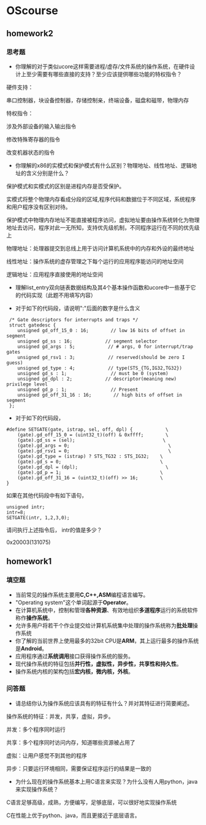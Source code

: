 # OScourse

## homework2

### 思考题

- 你理解的对于类似ucore这样需要进程/虚存/文件系统的操作系统，在硬件设计上至少需要有哪些直接的支持？至少应该提供哪些功能的特权指令？

硬件支持：

串口控制器，块设备控制器，存储控制亲，终端设备，磁盘和磁带，物理内存

特权指令：

涉及外部设备的输入输出指令

修改特殊寄存器的指令

改变机器状态的指令

- 你理解的x86的实模式和保护模式有什么区别？物理地址、线性地址、逻辑地址的含义分别是什么？

保护模式和实模式的区别是进程内存是否受保护。

实模式将整个物理内存看成分段的区域,程序代码和数据位于不同区域，系统程序和用户程序没有区别对待。

保护模式中物理内存地址不能直接被程序访问，虚拟地址要由操作系统转化为物理地址去访问，程序对此一无所知，支持优先级机制，不同程序运行在不同的优先级上

物理地址：处理器提交到总线上用于访问计算机系统中的内存和外设的最终地址

线性地址：操作系统的虚存管理之下每个运行的应用程序能访问的地址空间

逻辑地址：应用程序直接使用的地址空间

- 理解list_entry双向链表数据结构及其4个基本操作函数和ucore中一些基于它的代码实现（此题不用填写内容）

- 对于如下的代码段，请说明":"后面的数字是什么含义
```
 /* Gate descriptors for interrupts and traps */
 struct gatedesc {
    unsigned gd_off_15_0 : 16;        // low 16 bits of offset in segment
    unsigned gd_ss : 16;            // segment selector
    unsigned gd_args : 5;            // # args, 0 for interrupt/trap gates
    unsigned gd_rsv1 : 3;            // reserved(should be zero I guess)
    unsigned gd_type : 4;            // type(STS_{TG,IG32,TG32})
    unsigned gd_s : 1;                // must be 0 (system)
    unsigned gd_dpl : 2;            // descriptor(meaning new) privilege level
    unsigned gd_p : 1;                // Present
    unsigned gd_off_31_16 : 16;        // high bits of offset in segment
 };
```

- 对于如下的代码段，

```
#define SETGATE(gate, istrap, sel, off, dpl) {            \
    (gate).gd_off_15_0 = (uint32_t)(off) & 0xffff;        \
    (gate).gd_ss = (sel);                                \
    (gate).gd_args = 0;                                    \
    (gate).gd_rsv1 = 0;                                    \
    (gate).gd_type = (istrap) ? STS_TG32 : STS_IG32;    \
    (gate).gd_s = 0;                                    \
    (gate).gd_dpl = (dpl);                                \
    (gate).gd_p = 1;                                    \
    (gate).gd_off_31_16 = (uint32_t)(off) >> 16;        \
}
```
如果在其他代码段中有如下语句，
```
unsigned intr;
intr=8;
SETGATE(intr, 1,2,3,0);
```
请问执行上述指令后， intr的值是多少？

0x20003(131075)

## homework1

### 填空题

* 当前常见的操作系统主要用**C,C++,ASM**编程语言编写。
* "Operating system"这个单词起源于**Operator**。
* 在计算机系统中，控制和管理**各种资源**、有效地组织**多道程序**运行的系统软件称作**操作系统**。
* 允许多用户将若干个作业提交给计算机系统集中处理的操作系统称为**批处理**操作系统
* 你了解的当前世界上使用最多的32bit CPU是**ARM**，其上运行最多的操作系统是**Android**。
* 应用程序通过**系统调用**接口获得操作系统的服务。
* 现代操作系统的特征包括**并行性，虚拟性，异步性，共享性和持久性**。
* 操作系统内核的架构包括**宏内核，微内核，外核**。


### 问答题

- 请总结你认为操作系统应该具有的特征有什么？并对其特征进行简要阐述。

操作系统的特征：并发，共享，虚拟，异步。

并发：多个程序同时运行

共享：多个程序同时访问内存，知道哪些资源被占用了

虚拟：让用户感觉不到其他的程序

异步：只要运行环境相同，需要保证程序运行的结果是一致的

- 为什么现在的操作系统基本上用C语言来实现？为什么没有人用python，java来实现操作系统？

C语言足够高级，成熟，方便编写，足够底层，可以很好地实现操作系统

C在性能上优于python、java，而且更接近于底层语言。